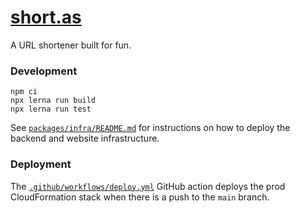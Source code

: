 # [short.as](https://short.as)

A URL shortener built for fun.

### Development

```text
npm ci
npx lerna run build
npx lerna run test
```

See [`packages/infra/README.md`](packages/infra/README.md) for instructions on how to deploy the backend and website infrastructure.

### Deployment

The [`.github/workflows/deploy.yml`](.github/workflows/deploy.yml) GitHub action deploys the prod CloudFormation stack when there is a push to the `main` branch.
